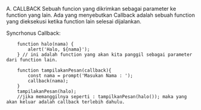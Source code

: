A. CALLBACK
Sebuah funcion yang dikrimkan sebagai parameter ke function yang lain. Ada yang menyebutkan Callback adalah sebuah function yang dieksekusi ketika function lain selesai dijalankan.


Syncrhonus Callback:

		function halo(nama) {
		    alert('Halo, ${nama}');
		} // ini adalah function yang akan kita panggil sebagai parameter dari function lain.

		function tampilakanPesan(callback){
		    const nama = prompt('Masukan Nama : ');
		    callback(nama);
		}
		tampilakanPesan(halo);
		//jika memanggilnya seperti : tampilkanPesan(halo()); maka yang akan keluar adalah callback terlebih dahulu.
		
		

